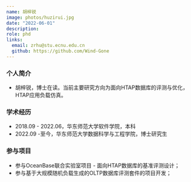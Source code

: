 ```yaml
---
name: 胡梓锐
image: photos/huzirui.jpg
date: "2022-06-01"
description: 
role: phd
links:
  email: zrhu@stu.ecnu.edu.cn
  github: https://github.com/Wind-Gone
---
```


### 个人简介

- 胡梓锐，博士在读。当前主要研究方向为面向HTAP数据库的评测与优化，HTAP应用负载仿真。

### 学术经历

- 2018.09 - 2022.06，华东师范大学软件学院，本科
- 2022.09 -至今，华东师范大学数据科学与工程学院，博士研究生

### 参与项目

- 参与OceanBase联合实验室项目 - 面向HTAP数据库的基准评测设计；
- 参与基于大规模随机负载生成的OLTP数据库评测套件的项目开发；
